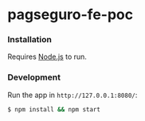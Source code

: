 # pagseguro-fe-poc

### Installation

Requires [Node.js](https://nodejs.org/) to run.

### Development

Run the app in `http://127.0.0.1:8080/`:
```sh
$ npm install && npm start
```
